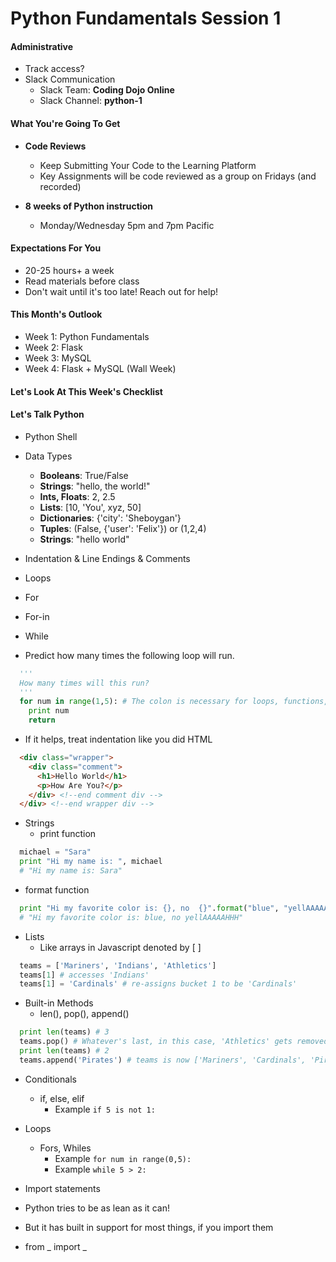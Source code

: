 # Python Fundamentals Session 1

#### Administrative
- Track access?
- Slack Communication
  - Slack Team: **Coding Dojo Online**
  - Slack Channel: **python-1**

#### What You're Going To Get

- **Code Reviews**
  - Keep Submitting Your Code to the Learning Platform
  - Key Assignments will be code reviewed as a group on Fridays (and recorded)

- **8 weeks of Python instruction**
  - Monday/Wednesday 5pm and 7pm Pacific

#### Expectations For You
- 20-25 hours+ a week
- Read materials before class
- Don't wait until it's too late! Reach out for help!

#### This Month's Outlook
- Week 1: Python Fundamentals
- Week 2: Flask
- Week 3: MySQL
- Week 4: Flask + MySQL (Wall Week)

#### Let's Look At This Week's Checklist

#### Let's Talk Python
- Python Shell
- Data Types
  - <b>Booleans</b>:  True/False
  - <b>Strings</b>: "hello, the world!"
  - <b>Ints, Floats</b>: 2, 2.5
  - <b>Lists</b>: [10, 'You', xyz, 50]
  - <b>Dictionaries</b>:  {'city': 'Sheboygan'}
  - <b>Tuples</b>:  (False, {'user': 'Felix'}) or (1,2,4)
  - <b>Strings</b>: "hello world"
- Indentation & Line Endings & Comments
- Loops
 - For
 - For-in
 - While


 - Predict how many times the following loop will run.
```python
  '''
  How many times will this run?
  '''
  for num in range(1,5): # The colon is necessary for loops, functions, conditionals
    print num
    return
```
  - If it helps, treat indentation like you did HTML
```html
  <div class="wrapper">
    <div class="comment">
      <h1>Hello World</h1>
      <p>How Are You?</p>
    </div> <!--end comment div -->
  </div> <!--end wrapper div -->
```
- Strings
  - print function
```python
  michael = "Sara"
  print "Hi my name is: ", michael
  # "Hi my name is: Sara"
```
  - format function
```python
  print "Hi my favorite color is: {}, no  {}".format("blue", "yellAAAAAHHH")
  # "Hi my favorite color is: blue, no yellAAAAAHHH"
```
- Lists
  - Like arrays in Javascript denoted by [ ]
```python
  teams = ['Mariners', 'Indians', 'Athletics']
  teams[1] # accesses 'Indians'
  teams[1] = 'Cardinals' # re-assigns bucket 1 to be 'Cardinals'
```
  - Built-in Methods
    - len(), pop(), append()
```python
  print len(teams) # 3
  teams.pop() # Whatever's last, in this case, 'Athletics' gets removed!
  print len(teams) # 2
  teams.append('Pirates') # teams is now ['Mariners', 'Cardinals', 'Pirates']
```
- Conditionals
  - if, else, elif
    - Example ```if 5 is not 1:```

- Loops
  - Fors, Whiles
    - Example ```for num in range(0,5):```
    - Example ```while 5 > 2:```


- Import statements
 - Python tries to be as lean as it can!
 - But it has built in support for most things, if you import them
 - from _ import _	 
